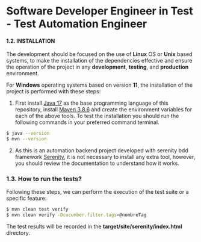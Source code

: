 # Software Developer Engineer in Test - Test Automation Engineer

#### 1.2. INSTALLATION

The development should be focused on the use of **Linux** OS or **Unix** based systems, to make the installation of the dependencies effective and ensure the operation of the project in any **development**, **testing**, and **production** environment.

For **Windows** operating systems based on version **11**, the installation of the project is performed with these steps:

1. First install [Java 17](https://www.oracle.com/java/technologies/javase/jdk17-archive-downloads.html) as the base programming language of this repository, install [Maven 3.8.6](https://maven.apache.org/download.cgi) and create the environment variables for each of the above tools.
   To test the installation you should run the following commands in your preferred command terminal.
```sh
$ java --version
$ mvn --version
```

2. As this is an automation backend project developed with serenity bdd framework [Serenity](https://serenity-bdd.github.io/docs/tutorials/first_test), it is not necessary to install any extra tool, however, you should review the documentation to understand how it works.


### 1.3. How to run the tests?

Following these steps, we can perform the execution of the test suite or a specific feature:
```sh
$ mvn clean test verify
$ mvn clean verify -Dcucumber.filter.tags=@nombreTag
```

The test results will be recorded in the **target/site/serenity/index.html** directory.

